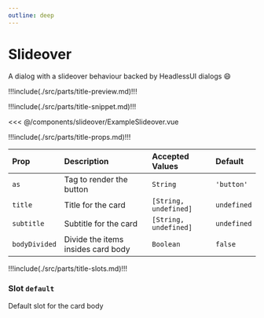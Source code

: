 ```yaml
---
outline: deep
---
```


# Slideover

A dialog with a slideover behaviour backed by HeadlessUI dialogs :smile:

!!!include(./src/parts/title-preview.md)!!!

<wrapper src="components/slideover/demo" />

!!!include(./src/parts/title-snippet.md)!!!

<<< @/components/slideover/ExampleSlideover.vue

!!!include(./src/parts/title-props.md)!!!

| Prop          | Description                        | Accepted Values       | Default     |
|:--------------|:-----------------------------------|:----------------------|:------------|
| `as`          | Tag to render the button           | `String`              | `'button'`  |
| `title`       | Title for the card                 | `[String, undefined]` | `undefined` |
| `subtitle`    | Subtitle for the card              | `[String, undefined]` | `undefined` |
| `bodyDivided` | Divide the items insides card body | `Boolean`             | `false`     |


!!!include(./src/parts/title-slots.md)!!!

### Slot `default`

Default slot for the card body







